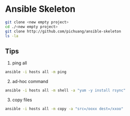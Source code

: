 # Ansible Skeleton

```bash
git clone <new empty project>
cd ./<new empty project>
git clone http://github.com/pichuang/ansible-skeleton
ls -la
```

## Tips
1. ping all
```bash
ansible -i hosts all -m ping
```

2. ad-hoc command
```bash
ansible -i hosts all -m shell -a "yum -y install rsync"
```

3. copy files
```bash
ansible -i hosts all -m copy -a "src=/ooxx dest=/xxoo"
```
